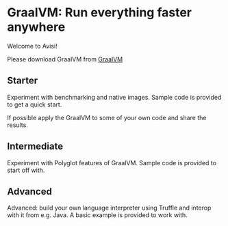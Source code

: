 
# GraalVM: Run everything faster anywhere

Welcome to Avisi!

Please download GraalVM from [GraalVM](https://www.graalvm.org/downloads/)


## Starter

Experiment with benchmarking and native images. Sample code is provided to get a quick start.

If possible apply the GraalVM to some of your own code and share the results.

## Intermediate

Experiment with Polyglot features of GraalVM. Sample code is provided to start off with.

## Advanced

Advanced: build your own language interpreter using Truffle and interop with it from e.g. Java. A basic example is provided to work with.
